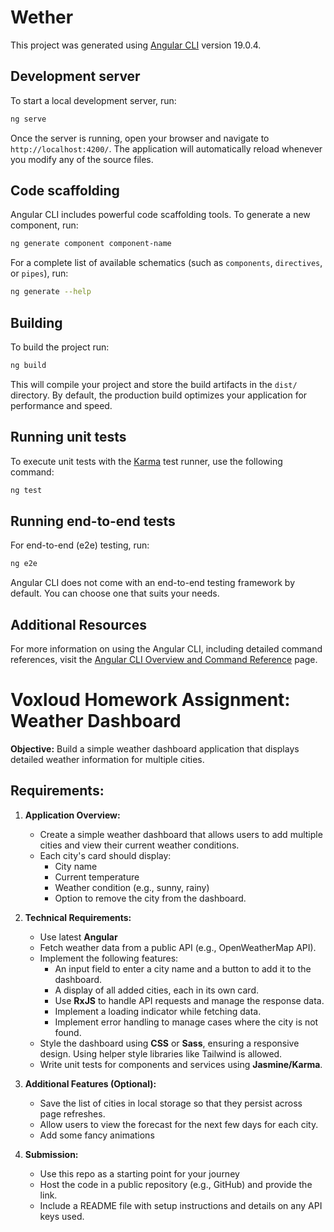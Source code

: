 # Wether

This project was generated using [Angular CLI](https://github.com/angular/angular-cli) version 19.0.4.

## Development server

To start a local development server, run:

```bash
ng serve
```

Once the server is running, open your browser and navigate to `http://localhost:4200/`. The application will automatically reload whenever you modify any of the source files.

## Code scaffolding

Angular CLI includes powerful code scaffolding tools. To generate a new component, run:

```bash
ng generate component component-name
```

For a complete list of available schematics (such as `components`, `directives`, or `pipes`), run:

```bash
ng generate --help
```

## Building

To build the project run:

```bash
ng build
```

This will compile your project and store the build artifacts in the `dist/` directory. By default, the production build optimizes your application for performance and speed.

## Running unit tests

To execute unit tests with the [Karma](https://karma-runner.github.io) test runner, use the following command:

```bash
ng test
```

## Running end-to-end tests

For end-to-end (e2e) testing, run:

```bash
ng e2e
```

Angular CLI does not come with an end-to-end testing framework by default. You can choose one that suits your needs.

## Additional Resources

For more information on using the Angular CLI, including detailed command references, visit the [Angular CLI Overview and Command Reference](https://angular.dev/tools/cli) page.

# Voxloud Homework Assignment: Weather Dashboard

**Objective:** Build a simple weather dashboard application that displays detailed weather information for multiple cities.

## Requirements:

1. **Application Overview:**

   - Create a simple weather dashboard that allows users to add multiple cities and view their current weather conditions.
   - Each city's card should display:
     - City name
     - Current temperature
     - Weather condition (e.g., sunny, rainy)
     - Option to remove the city from the dashboard.

2. **Technical Requirements:**

   - Use latest **Angular**
   - Fetch weather data from a public API (e.g., OpenWeatherMap API).
   - Implement the following features:
     - An input field to enter a city name and a button to add it to the dashboard.
     - A display of all added cities, each in its own card.
     - Use **RxJS** to handle API requests and manage the response data.
     - Implement a loading indicator while fetching data.
     - Implement error handling to manage cases where the city is not found.
   - Style the dashboard using **CSS** or **Sass**, ensuring a responsive design.
     Using helper style libraries like Tailwind is allowed.
   - Write unit tests for components and services using **Jasmine/Karma**.

3. **Additional Features (Optional):**

   - Save the list of cities in local storage so that they persist across page refreshes.
   - Allow users to view the forecast for the next few days for each city.
   - Add some fancy animations

4. **Submission:**
   - Use this repo as a starting point for your journey
   - Host the code in a public repository (e.g., GitHub) and provide the link.
   - Include a README file with setup instructions and details on any API keys used.
